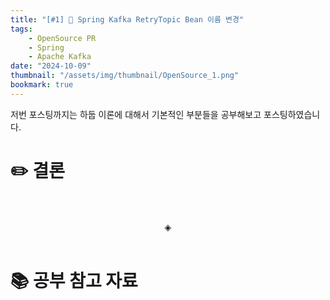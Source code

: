 ```yaml
---
title: "[#1] 📘 Spring Kafka RetryTopic Bean 이름 변경"
tags:
    - OpenSource PR
    - Spring
    - Apache Kafka
date: "2024-10-09"
thumbnail: "/assets/img/thumbnail/OpenSource_1.png"
bookmark: true
---
```


저번 포스팅까지는 하둡 이론에 대해서 기본적인 부분들을 공부해보고 포스팅하였습니다.

# ✏️ 결론

<br>
<br>
<div align="center">◈</div>
<br>

# 📚 공부 참고 자료